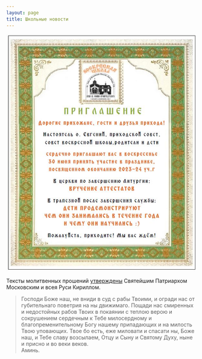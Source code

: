 ```yaml
---
layout: page
title: Школьные новости
---
```


![Школа](/assets/img/2024-School_Year_Closing_Invite.JPG)

Тексты молитвенных прошений [утверждены](http://www.patriarchia.ru/db/text/5610433.html) Святейшим Патриархом Московским и всея Руси Кириллом.

>Господи Боже наш, не вниди в суд с рабы Твоими, и огради нас от губительнаго поветрия на ны движимаго. Пощади нас смиренных и недостойных рабов Твоих в покаянии с теплою верою и сокрушением сердечным к Тебе милосердному и благопременительному Богу нашему припадающих и на милость Твою уповающих. Твое бо есть, еже миловати и спасати ны, Боже наш, и Тебе славу возсылаем, Отцу и Сыну и Святому Духу, ныне и присно и во веки веков.<br />
Аминь.

